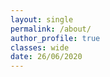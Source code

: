 ```yaml
---
layout: single
permalink: /about/
author_profile: true
classes: wide
date: 26/06/2020
---
```


<figure style="width: 30%" class="align-right">
  <img src="{{ site.url }}{{ site.baseurl }}/assets/images/logo.png" alt="">
</figure>
